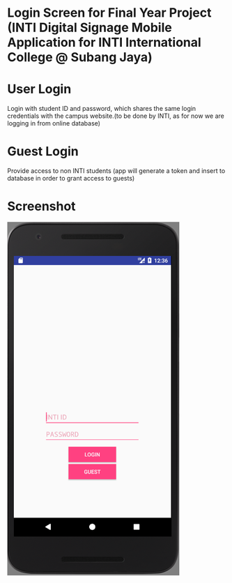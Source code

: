 # Login Screen for Final Year Project (INTI Digital Signage Mobile Application for INTI International College @ Subang Jaya)

# User Login
Login with student ID and password, which shares the same login credentials with the campus website.(to be done by INTI, as for now we are logging in from online database)

# Guest Login
Provide access to non INTI students (app will generate a token and insert to database in order to grant access to guests)

# Screenshot
![image](https://github.com/shinjiat/Android-Login/blob/master/AndroidLogin/ScreenShot_20170829203644.png)
